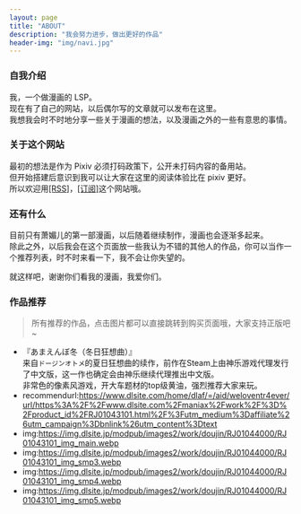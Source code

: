 ```yaml
---
layout: page
title: "ABOUT"
description: "我会努力进步，做出更好的作品"
header-img: "img/navi.jpg"
---
```



### 自我介绍

我，一个做漫画的 LSP。  
现在有了自己的网站，以后偶尔写的文章就可以发布在这里。  
我想我会时不时地分享一些关于漫画的想法，以及漫画之外的一些有意思的事情。

### 关于这个网站

最初的想法是作为 Pixiv 必须打码政策下，公开未打码内容的备用站。  
但开始搭建后意识到我可以让大家在这里的阅读体验比在 pixiv 更好。  
所以欢迎用[[RSS]](https://sspai.com/post/56198)，[[订阅]](https://naturerealized.com/feed.xml "我的RSS feed链接")这个网站哦。

### 还有什么

目前只有萧媚儿的第一部漫画，以后随着继续制作，漫画也会逐渐多起来。  
除此之外，以后我会在这个页面放一些我认为不错的其他人的作品，你可以当作一个推荐列表，时不时来看一下，我不会让你失望的。

就这样吧，谢谢你们看我的漫画，我爱你们。

### 作品推荐  
> 所有推荐的作品，点击图片都可以直接跳转到购买页面哦，大家支持正版吧~
<script type="text/javascript" src="/js/slideshowforrecommend.js"></script>

- 『あまえんぼ冬（冬日狂想曲）』  
来自`ドージンオトメ`的夏日狂想曲的续作，前作在Steam上由神乐游戏代理发行了中文版，这一作也确定会由神乐继续代理推出中文版。  
非常色的像素风游戏，开大车题材的top级黄油，强烈推荐大家来玩。  
 - recommendurl:https://www.dlsite.com/home/dlaf/=/aid/weloventr4ever/url/https%3A%2F%2Fwww.dlsite.com%2Fmaniax%2Fwork%2F%3D%2Fproduct_id%2FRJ01043101.html%2F%3Futm_medium%3Daffiliate%26utm_campaign%3Dbnlink%26utm_content%3Dtext
 - img:https://img.dlsite.jp/modpub/images2/work/doujin/RJ01044000/RJ01043101_img_main.webp
 - img:https://img.dlsite.jp/modpub/images2/work/doujin/RJ01044000/RJ01043101_img_smp3.webp
 - img:https://img.dlsite.jp/modpub/images2/work/doujin/RJ01044000/RJ01043101_img_smp4.webp
 - img:https://img.dlsite.jp/modpub/images2/work/doujin/RJ01044000/RJ01043101_img_smp5.webp
